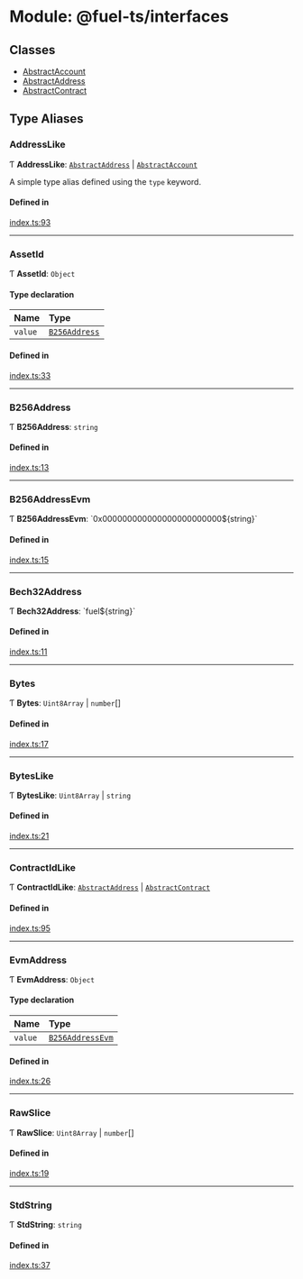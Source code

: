 # Module: @fuel-ts/interfaces

## Classes

- [AbstractAccount](/api/Interfaces/AbstractAccount.md)
- [AbstractAddress](/api/Interfaces/AbstractAddress.md)
- [AbstractContract](/api/Interfaces/AbstractContract.md)

## Type Aliases

### AddressLike

Ƭ **AddressLike**: [`AbstractAddress`](/api/Interfaces/AbstractAddress.md) \| [`AbstractAccount`](/api/Interfaces/AbstractAccount.md)

A simple type alias defined using the `type` keyword.

#### Defined in

[index.ts:93](https://github.com/FuelLabs/fuels-ts/blob/b3f5afed/packag/api/src/index.ts#L93)

___

### AssetId

Ƭ **AssetId**: `Object`

#### Type declaration

| Name | Type |
| :------ | :------ |
| `value` | [`B256Address`](/api/Interfaces/index.md#b256address) |

#### Defined in

[index.ts:33](https://github.com/FuelLabs/fuels-ts/blob/b3f5afed/packag/api/src/index.ts#L33)

___

### B256Address

Ƭ **B256Address**: `string`

#### Defined in

[index.ts:13](https://github.com/FuelLabs/fuels-ts/blob/b3f5afed/packag/api/src/index.ts#L13)

___

### B256AddressEvm

Ƭ **B256AddressEvm**: \`0x000000000000000000000000${string}\`

#### Defined in

[index.ts:15](https://github.com/FuelLabs/fuels-ts/blob/b3f5afed/packag/api/src/index.ts#L15)

___

### Bech32Address

Ƭ **Bech32Address**: \`fuel${string}\`

#### Defined in

[index.ts:11](https://github.com/FuelLabs/fuels-ts/blob/b3f5afed/packag/api/src/index.ts#L11)

___

### Bytes

Ƭ **Bytes**: `Uint8Array` \| `number`[]

#### Defined in

[index.ts:17](https://github.com/FuelLabs/fuels-ts/blob/b3f5afed/packag/api/src/index.ts#L17)

___

### BytesLike

Ƭ **BytesLike**: `Uint8Array` \| `string`

#### Defined in

[index.ts:21](https://github.com/FuelLabs/fuels-ts/blob/b3f5afed/packag/api/src/index.ts#L21)

___

### ContractIdLike

Ƭ **ContractIdLike**: [`AbstractAddress`](/api/Interfaces/AbstractAddress.md) \| [`AbstractContract`](/api/Interfaces/AbstractContract.md)

#### Defined in

[index.ts:95](https://github.com/FuelLabs/fuels-ts/blob/b3f5afed/packag/api/src/index.ts#L95)

___

### EvmAddress

Ƭ **EvmAddress**: `Object`

#### Type declaration

| Name | Type |
| :------ | :------ |
| `value` | [`B256AddressEvm`](/api/Interfaces/index.md#b256addressevm) |

#### Defined in

[index.ts:26](https://github.com/FuelLabs/fuels-ts/blob/b3f5afed/packag/api/src/index.ts#L26)

___

### RawSlice

Ƭ **RawSlice**: `Uint8Array` \| `number`[]

#### Defined in

[index.ts:19](https://github.com/FuelLabs/fuels-ts/blob/b3f5afed/packag/api/src/index.ts#L19)

___

### StdString

Ƭ **StdString**: `string`

#### Defined in

[index.ts:37](https://github.com/FuelLabs/fuels-ts/blob/b3f5afed/packag/api/src/index.ts#L37)
